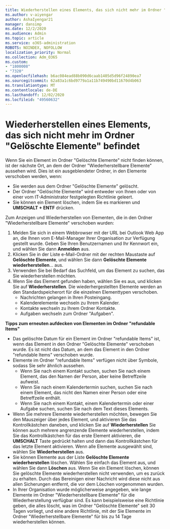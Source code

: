 ```yaml
---
title: Wiederherstellen eines Elements, das sich nicht mehr im Ordner "Gelöschte Elemente" befindet
ms.author: v-aiyengar
author: AshaIyengar21
manager: dansimp
ms.date: 12/2/2020
ms.audience: Admin
ms.topic: article
ms.service: o365-administration
ROBOTS: NOINDEX, NOFOLLOW
localization_priority: Normal
ms.collection: Adm_O365
ms.custom:
- "1800008"
- "7320"
ms.openlocfilehash: b6ac084ead88b090d6caab1405d5d96f24890ea7
ms.sourcegitcommit: 62a83a1c6bd9779a1a11b749490bd11670d4b063
ms.translationtype: MT
ms.contentlocale: de-DE
ms.lasthandoff: 12/02/2020
ms.locfileid: "49560632"
---
```

# <a name="recover-an-item-thats-no-longer-in-your-deleted-items-folder"></a>Wiederherstellen eines Elements, das sich nicht mehr im Ordner "Gelöschte Elemente" befindet

Wenn Sie ein Element im Ordner "Gelöschte Elemente" nicht finden können, ist der nächste Ort, an dem der Ordner "Wiederherstellbare Elemente" aussehen wird. Dies ist ein ausgeblendeter Ordner, in den Elemente verschoben werden, wenn:
- Sie werden aus dem Ordner "Gelöschte Elemente" gelöscht.
- Der Ordner "Gelöschte Elemente" wird entweder von Ihnen oder von einer vom IT-Administrator festgelegten Richtlinie geleert.
- Sie können ein Element löschen, indem Sie es markieren und **UMSCHALT + ENTF** drücken.

Zum Anzeigen und Wiederherstellen von Elementen, die in den Ordner "Wiederherstellbare Elemente" verschoben wurden:
1. Melden Sie sich in einem Webbrowser mit der URL bei Outlook Web App an, die Ihnen vom E-Mail-Manager Ihrer Organisation zur Verfügung gestellt wurde. Geben Sie Ihren Benutzernamen und Ihr Kennwort ein, und wählen Sie dann **Anmelden** aus.
1. Klicken Sie in der Liste e-Mail-Ordner mit der rechten Maustaste auf **Gelöschte Elemente**, und wählen Sie dann **Gelöschte Elemente wiederherstellen**... aus.
1. Verwenden Sie bei Bedarf das Suchfeld, um das Element zu suchen, das Sie wiederherstellen möchten.
1. Wenn Sie das Element gefunden haben, wählen Sie es aus, und klicken Sie auf **Wiederherstellen**.
   Die wiederhergestellten Elemente werden an den Standardspeicherort für die einzelnen Elementtypen verschoben.
    - Nachrichten gelangen in Ihren Posteingang.
    - Kalenderelemente wechseln zu Ihrem Kalender.
    - Kontakte wechseln zu Ihrem Ordner Kontakte.
    - Aufgaben wechseln zum Ordner "Aufgaben".

**Tipps zum erneuten aufdecken von Elementen im Ordner "refundable Items"**

- Das gelöschte Datum für ein Element im Ordner "refundable Items" ist, wenn das Element in den Ordner "Gelöschte Elemente" verschoben wurde. Es ist nicht das Datum, an dem das Element in den Ordner "refundable Items" verschoben wurde.
- Elemente im Ordner "refundable Items" verfügen nicht über Symbole, sodass Sie sehr ähnlich aussehen.
    - Wenn Sie nach einem Kontakt suchen, suchen Sie nach einem Element, das den Namen der Person, aber keine Betreffzeile aufweist.
    - Wenn Sie nach einem Kalendertermin suchen, suchen Sie nach einem Element, das nicht den Namen einer Person oder eine Betreffzeile enthält.
    - Wenn Sie nach einem Kontakt, einem Kalendertermin oder einer Aufgabe suchen, suchen Sie nach dem Text dieses Elements.
- Wenn Sie mehrere Elemente wiederherstellen möchten, bewegen Sie den Mauszeiger über jedes Element, und aktivieren Sie das Kontrollkästchen daneben, und klicken Sie auf **Wiederherstellen** Sie können auch mehrere angrenzende Elemente wiederherstellen, indem Sie das Kontrollkästchen für das erste Element aktivieren, die **UMSCHALT** Taste gedrückt halten und dann das Kontrollkästchen für das letzte Element aktivieren. Wenn alle Elemente ausgewählt sind, wählen Sie **Wiederherstellen** aus.
- Sie können Elemente aus der Liste **Gelöschte Elemente wiederherstellen** löschen. Wählen Sie einfach das Element aus, und wählen Sie dann **Löschen** aus. Wenn Sie ein Element löschen, können Sie gelöschte Elemente wiederherstellen nicht verwenden, um es zurück zu erhalten. Durch das Bereinigen einer Nachricht wird diese nicht aus allen Sicherungen entfernt, die vor dem Löschen vorgenommen wurden.
- In Ihrer Organisation wurde möglicherweise angegeben, wie lange Elemente im Ordner "Wiederherstellbare Elemente" für die Wiederherstellung verfügbar sind. Es kann beispielsweise eine Richtlinie geben, die alles löscht, was im Ordner "Gelöschte Elemente" seit 30 Tagen vorliegt, und eine andere Richtlinie, mit der Sie Elemente im Ordner "Wiederherstellbare Elemente" für bis zu 14 Tage wiederherstellen können.
